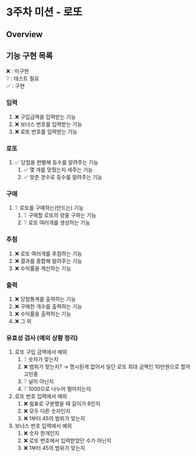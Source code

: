 # 3주차 미션 - 로또
## Overview

## 기능 구현 목록
❌ : 미구현 <br>
❔ : 테스트 필요 <br>
✅ : 구현 <br>

### 입력

1. ❌ 구입금액을 입력받는 기능
2. ❌ 보너스 번호를 입력받는 기능
3. ❌ 로또 번호를 입력받는 기능

### 로또

1. ✅ 당첨을 판별해 등수를 알려주는 기능
   1. ✅ 몇 개를 맞췄는지 세주는 기능
   2. ✅ 맞춘 갯수로 등수를 알려주는 기능

### 구매

1. ❔ 로또를 구매하는(만드는) 기능
   1. ❔ 구매할 로또의 양을 구하는 기능
   2. ❔ 로또 여러개를 생성하는 기능

### 추첨

1. ❌ 로또 여러개를 추첨하는 기능
2. ❌ 결과를 종합해 알려주는 기능
3. ❌ 수익률을 계산하는 기능

### 출력

1. ❌ 당첨통계를 출력하는 기능
2. ❌ 구매한 개수를 출력하는 기능
3. ❌ 수익률을 출력하는 기능
4. ❌ 그 외

### 유효성 검사 (예외 상황 정리)

1. 로또 구입 금액에서 예외
    1. ❔ 숫자가 맞는지
    2. ❌ 범위가 맞는지? → 명시된게 없어서 일단 로또 최대 금액인 10만원으로 할까 고민중
    3. ❔ 널이 아닌지
    4. ❔ 1000으로 나누어 떨어지는지
2. 로또 번호 입력에서 예외
    1. ❌ 쉼표로 구분했을 때 길이가 6인지
    2. ❌ 모두 다른 숫자인지
    3. ❌ 1부터 45의 범위가 맞는지
3. 보너스 번호 입력에서 예외
    1. ❌ 숫자 한개인지
    2. ❌ 로또 번호에서 입력받았던 수가 아닌지
    3. ❌ 1부터 45의 범위가 맞는지